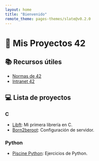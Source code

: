 ```yaml
---
layout: home
title: "Bienvenido"
remote_theme: pages-themes/slate@v0.2.0
---
```

# 🚀 Mis Proyectos 42

## 📚 Recursos útiles
- [Normas de 42](https://normas.42.fr)
- [Intranet 42](https://intra.42.fr)

## 💻 Lista de proyectos
### C
- [Libft](https://github.com/tuusuario/libft): Mi primera librería en C.
- [Born2beroot](https://github.com/tuusuario/born2beroot): Configuración de servidor.

### Python
- [Piscine Python](https://github.com/tuusuario/piscine-python): Ejercicios de Python.
